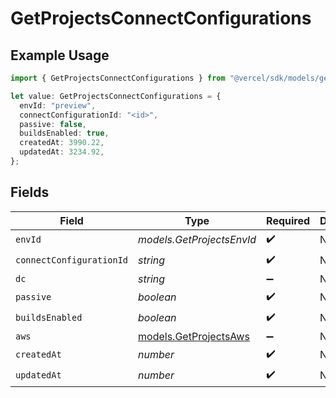 # GetProjectsConnectConfigurations

## Example Usage

```typescript
import { GetProjectsConnectConfigurations } from "@vercel/sdk/models/getprojectsop.js";

let value: GetProjectsConnectConfigurations = {
  envId: "preview",
  connectConfigurationId: "<id>",
  passive: false,
  buildsEnabled: true,
  createdAt: 3990.22,
  updatedAt: 3234.92,
};
```

## Fields

| Field                                                | Type                                                 | Required                                             | Description                                          |
| ---------------------------------------------------- | ---------------------------------------------------- | ---------------------------------------------------- | ---------------------------------------------------- |
| `envId`                                              | *models.GetProjectsEnvId*                            | :heavy_check_mark:                                   | N/A                                                  |
| `connectConfigurationId`                             | *string*                                             | :heavy_check_mark:                                   | N/A                                                  |
| `dc`                                                 | *string*                                             | :heavy_minus_sign:                                   | N/A                                                  |
| `passive`                                            | *boolean*                                            | :heavy_check_mark:                                   | N/A                                                  |
| `buildsEnabled`                                      | *boolean*                                            | :heavy_check_mark:                                   | N/A                                                  |
| `aws`                                                | [models.GetProjectsAws](../models/getprojectsaws.md) | :heavy_minus_sign:                                   | N/A                                                  |
| `createdAt`                                          | *number*                                             | :heavy_check_mark:                                   | N/A                                                  |
| `updatedAt`                                          | *number*                                             | :heavy_check_mark:                                   | N/A                                                  |